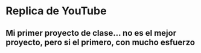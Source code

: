 # Replica de YouTube 
## Mi primer proyecto de clase... no es el mejor proyecto, pero si el primero, con mucho esfuerzo 